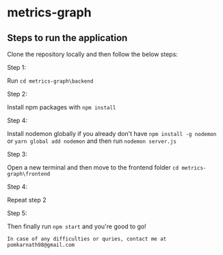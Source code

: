 # metrics-graph

## Steps to run the application

Clone the repository locally and then follow the below steps:

Step 1:

Run `cd metrics-graph\backend`

Step 2:

Install npm packages with `npm install`

Step 4:

Install nodemon globally if you already don't have `npm install -g nodemon` or `yarn global add nodemon` and then run `nodemon server.js`

Step 3:

Open a new terminal and then move to the frontend folder `cd metrics-graph\frontend`

Step 4:

Repeat step 2

Step 5:

Then finally run `npm start` and you're good to go!



```
In case of any difficulties or quries, contact me at pomkarnath98@gmail.com
```
